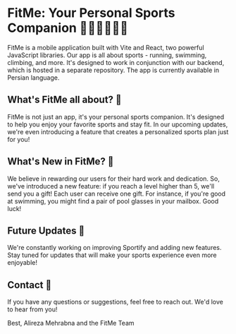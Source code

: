 # FitMe: Your Personal Sports Companion 🏊‍♂️🏃‍♀️🧗‍♂️

FitMe is a mobile application built with Vite and React, two powerful JavaScript libraries. Our app is all about sports - running, swimming, climbing, and more. It's designed to work in conjunction with our backend, which is hosted in a separate repository. The app is currently available in Persian language.

## What's FitMe all about? 🤔

FitMe is not just an app, it's your personal sports companion. It's designed to help you enjoy your favorite sports and stay fit. In our upcoming updates, we're even introducing a feature that creates a personalized sports plan just for you!

## What's New in FitMe? 🎁

We believe in rewarding our users for their hard work and dedication. So, we've introduced a new feature: if you reach a level higher than 5, we'll send you a gift! Each user can receive one gift. For instance, if you're good at swimming, you might find a pair of pool glasses in your mailbox. Good luck!

## Future Updates 🚀

We're constantly working on improving Sportify and adding new features. Stay tuned for updates that will make your sports experience even more enjoyable!

## Contact 📧

If you have any questions or suggestions, feel free to reach out. We'd love to hear from you!

Best,
Alireza Mehrabna and the FitMe Team

